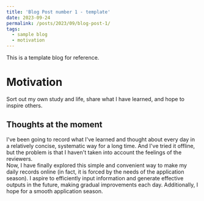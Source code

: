 ```yaml
---
title: 'Blog Post number 1 - template'
date: 2023-09-24
permalink: /posts/2023/09/blog-post-1/
tags:
  - sample blog
  - motivation
---
```


This is a template blog for reference.

Motivation
======
Sort out my own study and life, share what I have learned, and hope to inspire others. 

Thoughts at the moment
------
I've been going to record what I've learned and thought about every day in a relatively concise, systematic way for a long time. And I've tried it offline, but the problem is that I haven't taken into account the feelings of the reviewers.<br>
Now, I have finally explored this simple and convenient way to make my daily records online (in fact, it is forced by the needs of the application season).  I aspire to efficiently input information and generate effective outputs in the future, making gradual improvements each day. Additionally, I hope for a smooth application season.



